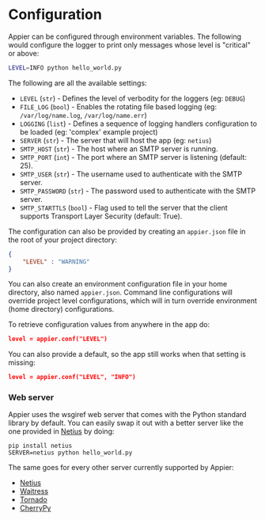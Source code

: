 # Configuration

Appier can be configured through environment variables. The following would configure the 
logger to print only messages whose level is "critical" or above:

```bash
LEVEL=INFO python hello_world.py
```

The following are all the available settings:

* `LEVEL` (`str`) - Defines the level of verbodity for the loggers (eg: `DEBUG`)
* `FILE_LOG` (`bool`) - Enables the rotating file based logging (eg: `/var/log/name.log`, 
`/var/log/name.err`)
* `LOGGING` (`list`) - Defines a sequence of logging handlers configuration to be loaded 
(eg: 'complex' example project)
* `SERVER` (`str`) - The server that will host the app (eg: `netius`)
* `SMTP_HOST` (`str`) - The host where an SMTP server is running.
* `SMTP_PORT` (`int`) - The port where an SMTP server is listening (default: 25).
* `SMTP_USER` (`str`) - The username used to authenticate with the SMTP server.
* `SMTP_PASSWORD` (`str`) - The password used to authenticate with the SMTP server.
* `SMTP_STARTTLS` (`bool`) - Flag used to tell the server that the client supports Transport 
Layer Security (default: True).

The configuration can also be provided by creating an `appier.json` file in the root of your 
project directory:

```json
{
    "LEVEL" : "WARNING"
}
```

You can also create an environment configuration file in your home directory, also 
named `appier.json`. Command line configurations will override project level 
configurations, which will in turn override environment (home directory) configurations. 

To retrieve configuration values from anywhere in the app do:

```json
level = appier.conf("LEVEL")
```

You can also provide a default, so the app still works when that setting is missing:

```json
level = appier.conf("LEVEL", "INFO")
```

### Web server

Appier uses the wsgiref web server that comes with the Python standard library by default. 
You can easily swap it out with a better server like the one provided in 
[Netius](http://netius.hive.pt) by doing:

```
pip install netius
SERVER=netius python hello_world.py
```

The same goes for every other server currently supported by Appier:

* [Netius](http://netius.hive.pt)
* [Waitress](http://waitress.readthedocs.org/)
* [Tornado](http://www.tornadoweb.org/)
* [CherryPy](http://www.cherrypy.org/)
